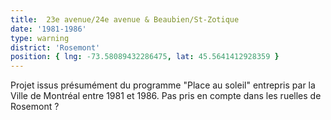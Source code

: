 ```yaml
---
title:  23e avenue/24e avenue & Beaubien/St-Zotique
date: '1981-1986'
type: warning
district: 'Rosemont'
position: { lng: -73.58089432286475, lat: 45.5641412928359 }
---
```


Projet issus présumément du programme "Place au soleil" entrepris par la Ville de Montréal entre 1981 et 1986.
Pas pris en compte dans les ruelles de Rosemont ?
